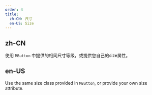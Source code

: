 ```yaml
---
order: 4
title:
  zh-CN: 尺寸
  en-US: Size
---
```


## zh-CN

使用 `MButton` 中提供的相同尺寸等级，或提供您自己的size属性。

## en-US

Use the same size class provided in `MButton`, or provide your own size attribute.
